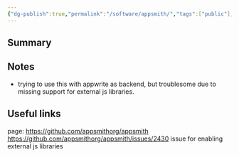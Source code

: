 ```yaml
---
{"dg-publish":true,"permalink":"/software/appsmith/","tags":["public"],"noteIcon":"1","created":"","updated":""}
---
```



## Summary


## Notes
- trying to use this with appwrite as backend, but troublesome due to missing support for external js libraries.

## Useful links
page:  https://github.com/appsmithorg/appsmith
https://github.com/appsmithorg/appsmith/issues/2430 issue for enabling external js libraries